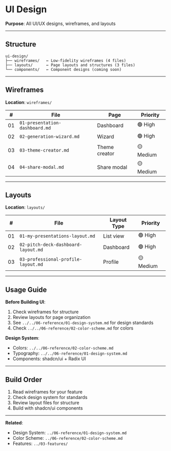 # UI Design

**Purpose**: All UI/UX designs, wireframes, and layouts

---

## Structure

```
ui-design/
├── wireframes/   ← Low-fidelity wireframes (4 files)
├── layouts/      ← Page layouts and structures (3 files)
└── components/   ← Component designs (coming soon)
```

---

## Wireframes

**Location**: `wireframes/`

| # | File | Page | Priority |
|---|------|------|----------|
| 01 | `01-presentation-dashboard.md` | Dashboard | 🟢 High |
| 02 | `02-generation-wizard.md` | Wizard | 🟢 High |
| 03 | `03-theme-creator.md` | Theme creator | 🟡 Medium |
| 04 | `04-share-modal.md` | Share modal | 🟡 Medium |

---

## Layouts

**Location**: `layouts/`

| # | File | Layout Type | Priority |
|---|------|-------------|----------|
| 01 | `01-my-presentations-layout.md` | List view | 🟢 High |
| 02 | `02-pitch-deck-dashboard-layout.md` | Dashboard | 🟢 High |
| 03 | `03-professional-profile-layout.md` | Profile | 🟡 Medium |

---

## Usage Guide

**Before Building UI**:
1. Check wireframes for structure
2. Review layouts for page organization
3. See `../../06-reference/01-design-system.md` for design standards
4. Check `../../06-reference/02-color-scheme.md` for colors

**Design System**:
- Colors: `../../06-reference/02-color-scheme.md`
- Typography: `../../06-reference/01-design-system.md`
- Components: shadcn/ui + Radix UI

---

## Build Order

1. Read wireframes for your feature
2. Check design system for standards
3. Review layout files for structure
4. Build with shadcn/ui components

---

**Related**:
- Design System: `../06-reference/01-design-system.md`
- Color Scheme: `../06-reference/02-color-scheme.md`
- Features: `../03-features/`

